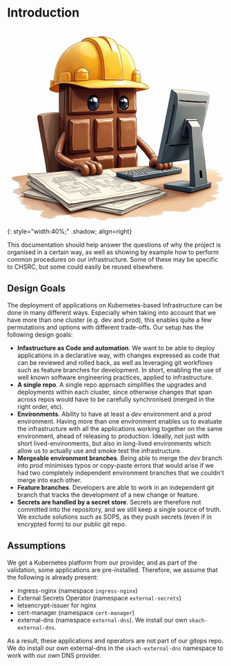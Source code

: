 # Introduction

![](images/chocolate_computer.jpg){: style="width:40%;" .shadow; align=right}

This documentation should help answer the questions of why the project is organised in a certain
way, as well as showing by example how to perform common procedures on our infrastructure. Some of
these may be specific to CHSRC, but some could easily be reused elsewhere.

## Design Goals

The deployment of applications on Kubernetes-based Infrastructure can be done in many different
ways. Especially when taking into account that we have more than one cluster (e.g. dev and prod),
this enables quite a few permutations and options with different trade-offs. Our setup has the
following design goals:

- **Infastructure as Code and automation**. We want to be able to deploy applications in a
  declarative way, with changes expressed as code that can be reviewed and rolled back, as well as
  leveraging git workflows such as feature branches for development. In short, enabling the use of
  well known software engineering practices, applied to infrastructure.
- **A single repo**. A single repo approach simplifies the upgrades and deployments within each
  cluster, since otherwise changes that span across repos would have to be carefully synchronised
  (merged in the right order, etc).
- **Environments**. Ability to have at least a _dev_ environment and a _prod_ environment. Having
  more than one environment enables us to evaluate the infrastructure with all the applications
  working together on the same environment, ahead of releasing to production. Ideally, not just with
  short lived-environments, but also in long-lived environments which allow us to actually use and
  smoke test the infrastructure.
- **Mergeable environment branches**. Being able to merge the _dev_ branch into _prod_ minimises
  typos or copy-paste errors that would arise if we had two completely independent environment
  branches that we couldn't merge into each other.
- **Feature branches**. Developers are able to work in an independent git branch that tracks the
  development of a new change or feature.
- **Secrets are handled by a secret store**. Secrets are therefore not committed into the
  repository, and we still keep a single source of truth. We exclude solutions such as SOPS, as they
  push secrets (even if in encrypted form) to our public git repo.

## Assumptions

We get a Kubernetes platform from our provider, and as part of the validation, some applications are
pre-installed. Therefore, we assume that the following is already present:

* ingress-nginx (namespace `ingress-nginx`)
* External Secrets Operator (namespace `external-secrets`)
* letsencrypt-issuer for nginx
* cert-manager (namespace `cert-manager`)
* external-dns (namespace `external-dns`). We install our own `skach-external-dns`.

As a result, these applications and operators are not part of our gitops repo. We do install our own
external-dns in the `skach-external-dns` namespace to work with our own DNS provider.
